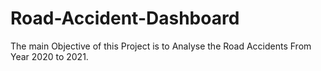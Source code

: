 # Road-Accident-Dashboard
The main Objective of this Project is to Analyse the Road Accidents From Year 2020 to 2021.
